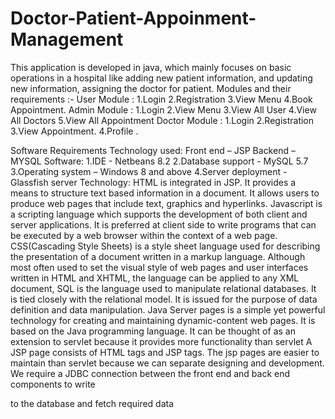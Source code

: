 # Doctor-Patient-Appoinment-Management
This application is developed in java, which mainly focuses on basic operations in a hospital like adding new patient information, and updating new information, assigning the doctor for patient.
Modules and their requirements :-
User Module :
1.Login
2.Registration
3.View Menu
4.Book Appointment.
Admin Module :
1.Login
2.View Menu
3.View All User
4.View All Doctors
5.View All Appointment
Doctor Module :
1.Login
2.Registration
3.View Appointment.
4.Profile .
 

Software Requirements
Technology used:
Front end – JSP
Backend – MYSQL
Software:
 1.IDE - Netbeans 8.2
 2.Database support - MySQL 5.7
 3.Operating system – Windows 8 and above
 4.Server deployment - Glassfish server
Technology:
HTML is integrated in JSP. It provides a means to structure text based information in a document. It allows users to produce web pages that include text, graphics and
hyperlinks.
 Javascript is a scripting language which supports the development of both client and server applications. It is preferred at client side to write programs that can be
executed by a web browser within the context of a web page.
 CSS(Cascading Style Sheets) is a style sheet language used for describing the presentation of a document written in a markup language. Although most often used to set the visual style of web pages and user interfaces written in HTML and XHTML, the language can be applied to any XML document,
 SQL is the language used to manipulate relational databases. It is tied closely with the relational model. It is issued for the purpose of data definition and data
manipulation.
Java Server pages is a simple yet powerful technology for creating and maintaining dynamic-content web pages. It is based on the Java programming language. It can be thought of as an extension to servlet because it provides more functionality than servlet A JSP page consists of HTML tags and JSP tags. The jsp pages are easier to maintain than servlet because we can separate designing and
development.
We require a JDBC connection between the front end and back end components to write

to the database and fetch required data
